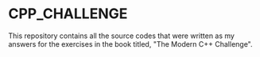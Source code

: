 # CPP_CHALLENGE
This repository contains all the source codes that were written as my answers for the exercises in the book titled, "The Modern C++ Challenge". 
